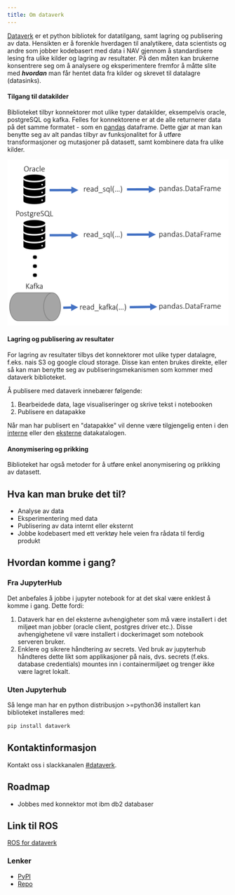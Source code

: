 ```yaml
---
title: Om dataverk
---
```


[Dataverk](https://pypi.org/project/dataverk) er et python bibliotek for datatilgang, 
samt lagring og publisering av data. Hensikten er å
forenkle hverdagen til analytikere, data scientists og andre som jobber kodebasert
med data i NAV gjennom å standardisere lesing fra ulike kilder og lagring av resultater. På den måten 
kan brukerne konsentrere seg om å analysere og eksperimentere fremfor å måtte 
slite med ***hvordan*** man får hentet data fra kilder og skrevet til datalagre (datasinks).

#### Tilgang til datakilder
Biblioteket tilbyr konnektorer mot ulike typer datakilder, eksempelvis oracle, postgreSQL og kafka. Felles 
for konnektorene er at de alle returnerer data på det samme formatet - som en [pandas](https://pandas.pydata.org/docs) dataframe. 
Dette gjør at man kan benytte seg av alt pandas tilbyr av funksjonalitet for å 
utføre transformasjoner og mutasjoner på datasett, samt kombinere data fra ulike kilder.  

![Les kilder](dv_les_kilde.png)

#### Lagring og publisering av resultater
For lagring av resultater tilbys det konnektorer mot ulike typer datalagre, f.eks. nais S3
og google cloud storage. Disse kan enten brukes direkte, eller
så kan man benytte seg av publiseringsmekanismen som kommer med dataverk biblioteket.

Å publisere med dataverk innebærer følgende:
1. Bearbeidede data, lage visualiseringer og skrive tekst i notebooken
2. Publisere en datapakke

Når man har publisert en "datapakke" vil denne være tilgjengelig 
enten i den [interne](https://data.adeo.no) eller den [eksterne](https://dataverk.nav.no)
datakatalogen.

#### Anonymisering og prikking
Biblioteket har også metoder for å utføre enkel anonymisering og prikking av
datasett.

## Hva kan man bruke det til?
- Analyse av data
- Eksperimentering med data
- Publisering av data internt eller eksternt
- Jobbe kodebasert med ett verktøy hele veien fra rådata til ferdig produkt 

## Hvordan komme i gang?

### Fra JupyterHub
Det anbefales å jobbe i jupyter notebook for at det skal
være enklest å komme i gang. Dette fordi:
1. Dataverk har en del eksterne avhengigheter som må være installert i det miljøet man 
jobber (oracle client, postgres driver etc.). Disse avhengighetene vil være installert 
i dockerimaget som notebook serveren bruker.
3. Enklere og sikrere håndtering av secrets. Ved bruk av jupyterhub håndteres dette likt
som applikasjoner på nais, dvs. secrets (f.eks. database credentials) mountes inn
i containermiljøet og trenger ikke være lagret lokalt.

### Uten Jupyterhub
Så lenge man har en python distribusjon >=python36 installert kan biblioteket
installeres med:
````bash
pip install dataverk
````

## Kontaktinformasjon
Kontakt oss i slackkanalen [#dataverk](https://nav-it.slack.com/archives/CCY2V3N4E).

## Roadmap
- Jobbes med konnektor mot ibm db2 databaser

## Link til ROS
[ROS for dataverk](https://apps.powerapps.com/play/f8517640-ea01-46e2-9c09-be6b05013566?ID=209)

### Lenker
* [PyPI](https://pypi.org/project/dataverk)
* [Repo](https://github.com/navikt/dataverk)

